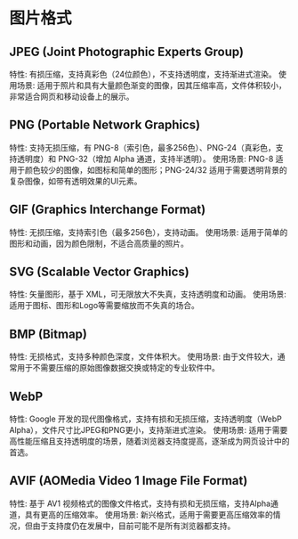 # 图片格式

## JPEG (Joint Photographic Experts Group)

特性: 有损压缩，支持真彩色（24位颜色），不支持透明度，支持渐进式渲染。
使用场景: 适用于照片和具有大量颜色渐变的图像，因其压缩率高，文件体积较小，非常适合网页和移动设备上的展示。
## PNG (Portable Network Graphics)

特性: 支持无损压缩，有 PNG-8（索引色，最多256色）、PNG-24（真彩色，支持透明度）和 PNG-32（增加 Alpha 通道，支持半透明）。
使用场景: PNG-8 适用于颜色较少的图像，如图标和简单的图形；PNG-24/32 适用于需要透明背景的复杂图像，如带有透明效果的UI元素。
## GIF (Graphics Interchange Format)

特性: 无损压缩，支持索引色（最多256色），支持动画。
使用场景: 适用于简单的图形和动画，因为颜色限制，不适合高质量的照片。
## SVG (Scalable Vector Graphics)

特性: 矢量图形，基于 XML，可无限放大不失真，支持透明度和动画。
使用场景: 适用于图标、图形和Logo等需要缩放而不失真的场合。
## BMP (Bitmap)

特性: 无损格式，支持多种颜色深度，文件体积大。
使用场景: 由于文件较大，通常用于不需要压缩的原始图像数据交换或特定的专业软件中。
## WebP

特性: Google 开发的现代图像格式，支持有损和无损压缩，支持透明度（WebP Alpha），文件尺寸比JPEG和PNG更小，支持渐进式渲染。
使用场景: 适用于需要高性能压缩且支持透明度的场景，随着浏览器支持度提高，逐渐成为网页设计中的首选。
## AVIF (AOMedia Video 1 Image File Format)

特性: 基于 AV1 视频格式的图像文件格式，支持有损和无损压缩，支持Alpha通道，具有更高的压缩效率。
使用场景: 新兴格式，适用于需要更高压缩效率的情况，但由于支持度仍在发展中，目前可能不是所有浏览器都支持。